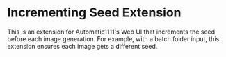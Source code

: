 # Incrementing Seed Extension

This is an extension for Automatic1111's Web UI that increments the seed before each image generation. For example, with a batch folder input, this extension ensures each image gets a different seed.
